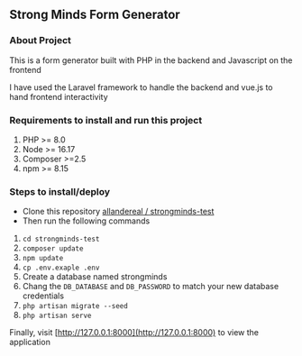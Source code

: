 ## Strong Minds Form Generator

### About Project
This is a form generator built with PHP in the backend and Javascript on the frontend  

I have used the Laravel framework to handle the backend and vue.js to hand frontend interactivity 

### Requirements to install and run this project
1. PHP >= 8.0
2. Node >= 16.17
3. Composer >=2.5
4. npm >= 8.15

### Steps to install/deploy

- Clone this repository [allandereal / strongminds-test](https://github.com/allandereal/strongminds-test.git)
- Then run the following commands
1. `cd strongminds-test`
2. `composer update`
3. `npm update`
4. `cp .env.exaple .env`
5. Create a database named strongminds
6. Chang the `DB_DATABASE` and `DB_PASSWORD` to match your new database credentials
7. `php artisan migrate --seed`
8. `php artisan serve`

Finally, visit [http://127.0.0.1:8000](http://127.0.0.1:8000) to view the application
